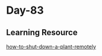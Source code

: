 # Day-83 

## Learning Resource

[how-to-shut-down-a-plant-remotely](https://otifyd.com/blog/how-to-shut-down-a-plant-remotely/)
